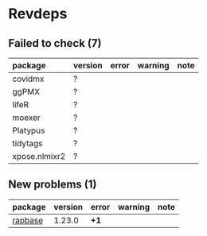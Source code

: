# Revdeps

## Failed to check (7)

|package       |version |error |warning |note |
|:-------------|:-------|:-----|:-------|:----|
|covidmx       |?       |      |        |     |
|ggPMX         |?       |      |        |     |
|lifeR         |?       |      |        |     |
|moexer        |?       |      |        |     |
|Platypus      |?       |      |        |     |
|tidytags      |?       |      |        |     |
|xpose.nlmixr2 |?       |      |        |     |

## New problems (1)

|package |version |error  |warning |note |
|:-------|:-------|:------|:-------|:----|
|[rapbase](problems.md#rapbase)|1.23.0  |__+1__ |        |     |

